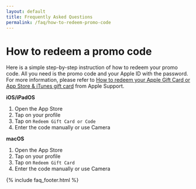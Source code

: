 ```yaml
---
layout: default
title: Frequently Asked Questions
permalink: /faq/how-to-redeem-promo-code
---
```


# How to redeem a promo code

Here is a simple step-by-step instruction of how to redeem your promo code. All you need is the promo code and your Apple ID with the password. For more information, please refer to [How to redeem your Apple Gift Card or App Store & iTunes gift card](https://support.apple.com/en-us/HT201209) from Apple Support.

**iOS/iPadOS**

1. Open the App Store
2. Tap on your profile
3. Tap on `Redeem Gift Card or Code`
4. Enter the code manually or use Camera

**macOS**

1. Open the App Store
2. Tap on your profile
3. Tap on `Redeem Gift Card`
4. Enter the code manually or use Camera

{% include faq_footer.html %}
